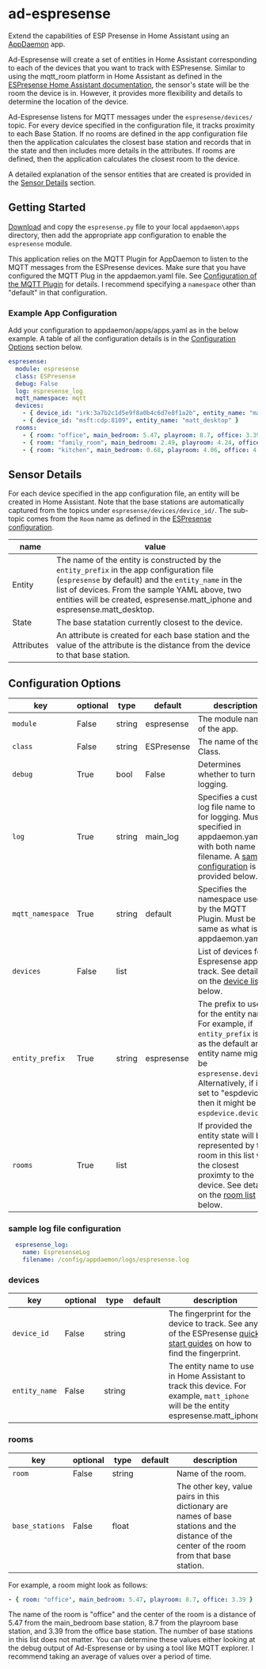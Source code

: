 # ad-espresense
Extend the capabilities of ESP Presense in Home Assistant using an  [AppDaemon](https://github.com/home-assistant/appdaemon) app.

Ad-Espresense will create a set of entities in Home Assistant corresponding to each of the devices that you want to track with ESPresense. Similar to using the mqtt_room platform in Home Assistant as defined in the [ESPresense Home Assistant documentation](https://espresense.com/home_assistant), the sensor's state will be the room the device is in.  However, it provides more flexibility and details to determine the location of the device.

Ad-Espresense listens for MQTT messages under the `espresense/devices/` topic.  For every device specified in the configuration file, it tracks proximity to each Base Station.  If no rooms are defined in the app configuration file then the application calculates the closest base station and records that in the state and then includes more details in the attributes. If rooms are defined, then the application calculates the closest room to the device.  

A detailed explanation of the sensor entities that are created is provided in the [Sensor Details](#sensor-details) section.  

## Getting Started

[Download](https://github.com/mkotler/ad-espresense) and copy the `espresense.py` file to your local `appdaemon\apps` directory, then add the appropriate app configuration to enable the `espresense` module.

This application relies on the MQTT Plugin for AppDaemon to listen to the MQTT messages from the ESPresense devices. Make sure that you have configured the MQTT Plug in the appdaemon.yaml file. See [Configuration of the MQTT Plugin](https://appdaemon.readthedocs.io/en/latest/CONFIGURE.html#configuration-of-the-mqtt-plugin) for details. I recommend specifying a `namespace` other than "default" in that configuration.

### Example App Configuration

Add your configuration to appdaemon/apps/apps.yaml as in the below example.  A table of all the configuration details is in the [Configuration Options](#configuration-options) section below. 

```yaml
espresense:
  module: espresense
  class: ESPresense
  debug: False
  log: espresense_log
  mqtt_namespace: mqtt
  devices:
    - { device_id: "irk:3a7b2c1d5e9f8a0b4c6d7e8f1a2b", entity_name: "matt_iphone" }
    - { device_id: "msft:cdp:8109", entity_name: "matt_desktop" }
  rooms:
    - { room: "office", main_bedroom: 5.47, playroom: 8.7, office: 3.39 }
    - { room: "family_room", main_bedroom: 2.49, playroom: 4.24, office: 5.92 }
    - { room: "kitchen", main_bedroom: 0.68, playroom: 4.06, office: 4.18 }
```

## Sensor Details

For each device specified in the app configuration file, an entity will be created in Home Assistant.  Note that the base stations are automatically captured from the topics under `espresense/devices/device_id/`. The sub-topic comes from the `Room` name as defined in the [ESPresense configuration](https://espresense.com/configuration/settings).

name | value
-- | --
Entity | The name of the entity is constructed by the `entity_prefix` in the app configuration file (`espresense` by default) and the `entity_name` in the list of devices. From the sample YAML above, two entities will be created, espresense.matt_iphone and espresense.matt_desktop. 
State | The base statation currently closest to the device. 
Attributes | An attribute is created for each base station and the value of the attribute is the distance from the device to that base station.   

## Configuration Options

key | optional | type | default | description
-- | -- | -- | -- | --
`module` | False | string | espresense | The module name of the app.
`class` | False | string | ESPresense | The name of the Class.
`debug` | True | bool | False | Determines whether to turn on logging. 
`log` | True | string | main_log | Specifies a custom log file name to use for logging.  Must be specified in appdaemon.yaml with both name and filename.  A [sample configuration](#sample-log-file-configuration) is provided below.
`mqtt_namespace` | True | string | default | Specifies the namespace used by the MQTT Plugin. Must be the same as what is in appdaemon.yaml.
`devices` | False | list | | List of devices for Espresense app to track. See details on the [device list](#devices) below.
`entity_prefix` | True | string | espresense | The prefix to use for the entity name.  For example, if `entity_prefix` is left as the default an entity name might be `espresense.device1`. Alternatively, if it is set to "espdevice" then it might be `espdevice.device1`.
`rooms` | True | list | | If provided the entity state will be represented by the room in this list with the closest proximty to the device.  See details on the [room list](#rooms) below.

### sample log file configuration
```yaml
  espresense_log:
    name: EspresenseLog
    filename: /config/appdaemon/logs/espresense.log
```

### devices
key | optional | type | default | description
-- | -- | -- | -- | --
`device_id` | False | string | | The fingerprint for the device to track. See any of the ESPresense [quick start guides](https://espresense.com/quick-start) on how to find the fingerprint. 
`entity_name` | False | string | | The entity name to use in Home Assistant to track this device.  For example, `matt_iphone` will be the entity espresense.matt_iphone.   

### rooms
key | optional | type | default | description
-- | -- | -- | -- | --
`room` | False | string | | Name of the room.
`base_stations` | False | float | | The other key, value pairs in this dictionary are names of base stations and the distance of the center of the room from that base station.  

For example, a room might look as follows: 
```yaml
- { room: "office", main_bedroom: 5.47, playroom: 8.7, office: 3.39 }
```
The name of the room is "office" and the center of the room is a distance of 5.47 from the main_bedroom base station, 8.7 from the playroom base station, and 3.39 from the office base station. The number of base stations in this list does not matter. You can determine these values either looking at the debug output of Ad-Espresense or by using a tool like MQTT explorer.  I recommend taking an average of values over a period of time.  